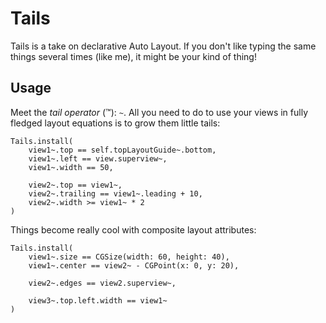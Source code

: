 # Tails

Tails is a take on declarative Auto Layout. If you don't like typing the same things several times (like me), it might be your kind of thing!

## Usage

Meet the *tail operator* (™): `~`. All you need to do to use your views in fully fledged layout equations is to grow them little tails:

```
Tails.install(
    view1~.top == self.topLayoutGuide~.bottom,
    view1~.left == view.superview~,
    view1~.width == 50,

    view2~.top == view1~,
    view2~.trailing == view1~.leading + 10,
    view2~.width >= view1~ * 2
)
```

Things become really cool with composite layout attributes:

```
Tails.install(
    view1~.size == CGSize(width: 60, height: 40),
    view1~.center == view2~ - CGPoint(x: 0, y: 20),

    view2~.edges == view2.superview~,
    
    view3~.top.left.width == view1~
)
```



